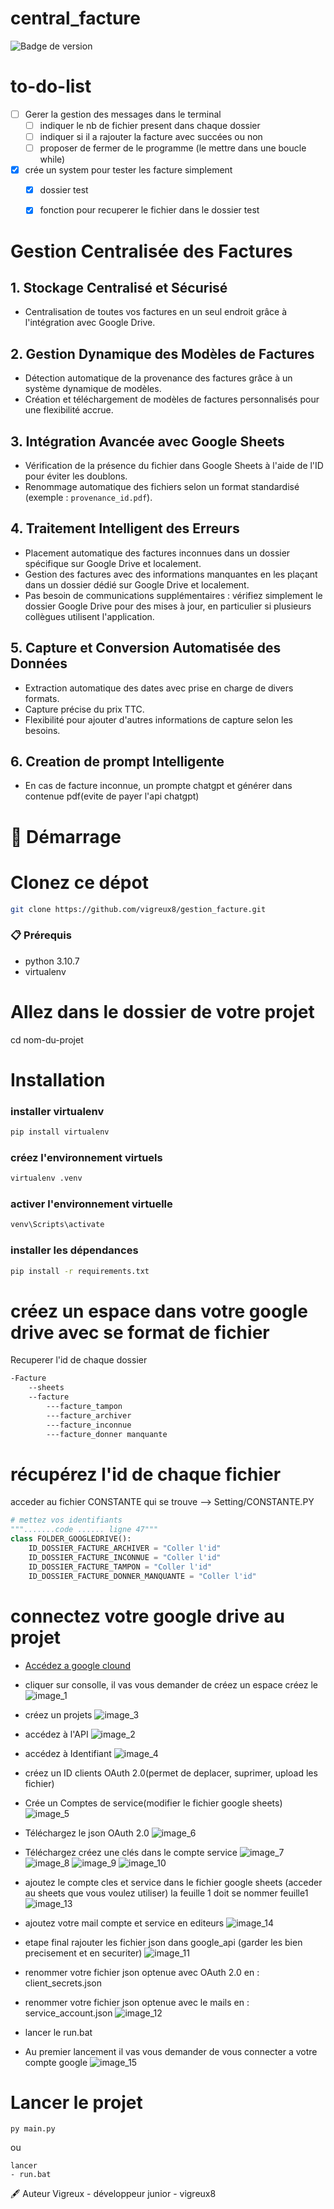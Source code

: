 # central_facture


![Badge de version](https://img.shields.io/badge/version-1.0.0-blue)
<!-- Vous pouvez ajouter d'autres badges ici à partir de shields.io -->
# to-do-list
- [ ] Gerer la gestion des messages dans le terminal
  - [ ] indiquer le nb de fichier present dans chaque dossier
  - [ ] indiquer si il a rajouter la facture avec succées ou non 
  - [ ] proposer de fermer de le programme (le mettre dans une boucle while)
- [x] crée un system pour tester les facture simplement
  - [x] dossier test 
  - [x] fonction pour recuperer le fichier dans le dossier test


# **Gestion Centralisée des Factures**

## **1. Stockage Centralisé et Sécurisé**
- Centralisation de toutes vos factures en un seul endroit grâce à l'intégration avec Google Drive.

## **2. Gestion Dynamique des Modèles de Factures**
- Détection automatique de la provenance des factures grâce à un système dynamique de modèles.
- Création et téléchargement de modèles de factures personnalisés pour une flexibilité accrue.

## **3. Intégration Avancée avec Google Sheets**
- Vérification de la présence du fichier dans Google Sheets à l'aide de l'ID pour éviter les doublons.
- Renommage automatique des fichiers selon un format standardisé (exemple : `provenance_id.pdf`).

## **4. Traitement Intelligent des Erreurs**
- Placement automatique des factures inconnues dans un dossier spécifique sur Google Drive et localement.
- Gestion des factures avec des informations manquantes en les plaçant dans un dossier dédié sur Google Drive et localement.
- Pas besoin de communications supplémentaires : vérifiez simplement le dossier Google Drive pour des mises à jour, en particulier si plusieurs collègues utilisent l'application.

## **5. Capture et Conversion Automatisée des Données**
- Extraction automatique des dates avec prise en charge de divers formats.
- Capture précise du prix TTC.
- Flexibilité pour ajouter d'autres informations de capture selon les besoins.

## **6. Creation de prompt Intelligente**
- En cas de facture inconnue, un prompte chatgpt et générer dans contenue pdf(evite de payer l'api chatgpt)
# 🚀 Démarrage

# Clonez ce dépot
```bash
git clone https://github.com/vigreux8/gestion_facture.git
```

### 📋 Prérequis
- python 3.10.7
- virtualenv



# Allez dans le dossier de votre projet
cd nom-du-projet

# Installation
### installer virtualenv
```bash
pip install virtualenv
```
### créez l'environnement virtuels

```bash
virtualenv .venv
```
### activer l'environnement virtuelle
```bash
venv\Scripts\activate
```

### installer les dépendances
```bash
pip install -r requirements.txt
```

# créez un espace dans votre google drive avec se format de fichier
Recuperer l'id de chaque dossier
```bash
-Facture 
    --sheets
    --facture
        ---facture_tampon
        ---facture_archiver
        ---facture_inconnue
        ---facture_donner manquante
```
# récupérez l'id de chaque fichier 
acceder au fichier CONSTANTE  qui se trouve --> Setting/CONSTANTE.PY 
```python
# mettez vos identifiants
""".......code ...... ligne 47"""
class FOLDER_GOOGLEDRIVE():
    ID_DOSSIER_FACTURE_ARCHIVER = "Coller l'id"
    ID_DOSSIER_FACTURE_INCONNUE = "Coller l'id"
    ID_DOSSIER_FACTURE_TAMPON = "Coller l'id"
    ID_DOSSIER_FACTURE_DONNER_MANQUANTE = "Coller l'id"
```

# connectez votre google drive au projet
- [Accédez a google clound](https://cloud.google.com/gcp/?hl=fr&utm_source=google&utm_medium=cpc&utm_campaign=emea-fr-all-fr-bkws-all-all-trial-e-gcp-1011340&utm_content=text-ad-none-any-DEV_c-CRE_529432261646-ADGP_Hybrid+%7C+BKWS+-+EXA+%7C+Txt+~+GCP+~+General%23v3-KWID_43700060384861690-aud-606988878614:kwd-6458750523-userloc_9056158&utm_term=KW_google%20cloud-NET_g-PLAC_&&gad=1&gclid=Cj0KCQjwib2mBhDWARIsAPZUn_lFq39O7ticwfEIsx7AMnbhlse5DV5EMA0qQ9WPwyRBP3mAV1bJl8EaAvSPEALw_wcB&gclsrc=aw.ds)


- cliquer sur consolle, il vas vous demander de créez un espace créez le ![image_1](https://user-images.githubusercontent.com/88383709/258649902-6fbad69a-b3e2-4b4c-b5b1-8413a29c4782.png)
- créez un projets
![image_3](https://user-images.githubusercontent.com/88383709/258649906-81fa8aba-e64b-4a1b-ac3d-279d9c543a8b.png)

- accédez à l'API 
![image_2](https://user-images.githubusercontent.com/88383709/258649905-ee56a1fc-fa72-436f-a57b-fa092f4425fd.png)

- accédez à Identifiant
![image_4](https://user-images.githubusercontent.com/88383709/258649908-39b987fc-96fa-4203-8921-45e142361e06.png)



- créez un ID clients OAuth 2.0(permet de deplacer, suprimer, upload les fichier)
- Crée un Comptes de service(modifier le fichier google sheets)
![image_5](https://user-images.githubusercontent.com/88383709/258649909-1226170d-24ea-4fff-8285-184b99ed8148.png)

- Téléchargez le json OAuth 2.0
![image_6](https://user-images.githubusercontent.com/88383709/258649910-34c23d0c-87c0-4507-8a76-c2e32c4c3d3c.png)


- Téléchargez créez une clés dans le compte service
![image_7](https://user-images.githubusercontent.com/88383709/258649912-e780912f-2274-400b-9e54-1a948ee54cf2.png)
![image_8](https://user-images.githubusercontent.com/88383709/258649913-d54b65f9-9629-4465-84f8-087cefb69040.png)
![image_9](https://user-images.githubusercontent.com/88383709/258649914-f19d196f-5d03-42c7-8940-023bdada0a8f.png)
![image_10](https://user-images.githubusercontent.com/88383709/258649915-35ee9ad5-6ce1-4b3b-8c36-c498f4be0054.png)

- ajoutez le compte cles et service dans le fichier google sheets (acceder au sheets que vous voulez utiliser) la feuille 1 doit se nommer feuille1 
![image_13](https://user-images.githubusercontent.com/88383709/258649919-ef62f2fd-b327-416b-a905-c255b4081270.png)

- ajoutez votre mail compte et service en editeurs
![image_14](https://user-images.githubusercontent.com/88383709/258649920-725d9829-bda1-49aa-9d00-ce8b17876819.png)

- etape final rajouter les fichier json dans google_api (garder les bien precisement et en securiter)
![image_11](https://user-images.githubusercontent.com/88383709/258649916-01b0a2a1-8a92-44a2-864e-3ab35c1f0aa4.png)

- renommer votre fichier json optenue avec OAuth 2.0 en : client_secrets.json
- renommer votre fichier json optenue avec le mails en : service_account.json
![image_12](https://user-images.githubusercontent.com/88383709/258649917-b4ba65ad-a6da-4503-9834-939e44b55d21.png)

- lancer le run.bat
- Au premier lancement il vas vous demander de vous connecter a votre compte google
![image_15](https://user-images.githubusercontent.com/88383709/258649921-f669d158-9e0d-4d81-a914-e5077d700133.png)

# Lancer le projet
```bath
py main.py
```
ou 
```
lancer
- run.bat
```

🖋️ Auteur
Vigreux - développeur junior - vigreux8
